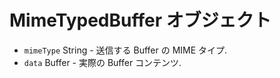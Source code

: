 # MimeTypedBuffer オブジェクト

* `mimeType` String - 送信する Buffer の MIME タイプ.
* `data` Buffer - 実際の Buffer コンテンツ.